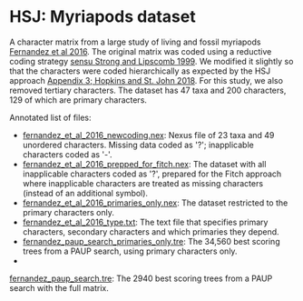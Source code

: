 # HSJ: Myriapods dataset #

 A character matrix from a large study of living and fossil myriapods [Fernandez et al 2016](https://doi.org/10.1093/sysbio/syw041). The original matrix was coded using a reductive coding strategy [sensu Strong and Lipscomb 1999](https://doi.org/10.1006/clad.1999.0114). We modified it slightly so that the characters were coded hierarchically as expected by the HSJ approach [Appendix 3; Hopkins and St. John 2018](https://doi.org/10.1098/rspb.2018.1784). For this study, we also removed tertiary characters. The dataset has 47 taxa and 200 characters, 129 of which are primary characters.

 Annotated list of files:
 + [fernandez_et_al_2016_newcoding.nex](fernandez_et_al_2016_newcoding.nex): Nexus file of 23 taxa and 49 unordered characters.  Missing data coded as '?'; inapplicable characters coded as '-'.
 + [fernandez_et_al_2016_prepped_for_fitch.nex](fernandez_et_al_2016_prepped_for_fitch.nex):  The dataset with all inapplicable characters coded as '?', prepared for the Fitch approach where inapplicable characters are treated as missing characters (instead of an additional symbol).
 + [fernandez_et_al_2016_primaries_only.nex](fernandez_et_al_2016_primaries_only.nex):  The dataset restricted to the primary characters only.
 + [fernandez_et_al_2016_type.txt](fernandez_et_al_2016_type.txt):  The text file that specifies primary characters, secondary characters and which primaries they depend.
 + [fernandez_paup_search_primaries_only.tre](fernandez_paup_search_primaries_only.tre): The 34,560 best scoring trees from a PAUP search, using primary characters only.
 +
 [fernandez_paup_search.tre](fernandez_paup_search.tre): The 2940 best scoring trees from a PAUP search with the full matrix.
